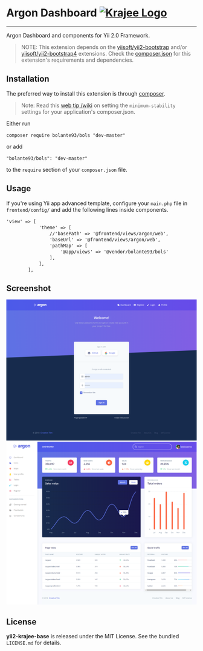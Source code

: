 <h1 align="left">
    Argon Dashboard
    <a href="http://demos.krajee.com" title="Krajee Demos" target="_blank">
        <img src="http://kartik-v.github.io/bootstrap-fileinput-samples/samples/krajee-logo-b.png" alt="Krajee Logo"/>
    </a>
</h1>
<hr>

Argon Dashboard and components for Yii 2.0 Framework.

> NOTE: This extension depends on the [yiisoft/yii2-bootstrap](https://github.com/yiisoft/yii2-bootstrap) and/or [yiisoft/yii2-bootstrap4](https://github.com/yiisoft/yii2-bootstrap4) extensions. Check the [composer.json](https://github.com/kartik-v/yii2-krajee-base/blob/master/composer.json) for this extension's requirements and dependencies. 

## Installation

The preferred way to install this extension is through [composer](http://getcomposer.org/download/).

> Note: Read this [web tip /wiki](http://webtips.krajee.com/setting-composer-minimum-stability-application/) on setting the `minimum-stability` settings for your application's composer.json.

Either run

```
composer require bolante93/bols "dev-master"
```

or add

```
"bolante93/bols": "dev-master"
```

to the ```require``` section of your `composer.json` file.


## Usage

If you're using Yii app advanced template, configure your <code>main.php</code> file in <code>frontend/config/</code> and add the following lines inside components.

```
'view' => [
	        'theme' => [
		        //'basePath' => '@frontend/views/argon/web',
		        'baseUrl' => '@frontend/views/argon/web',
		        'pathMap' => [
			        '@app/views' => '@vendor/bolante93/bols'
		        ],
	        ],
        ],
```

## Screenshot
<div class="row">
    <div class="col-lg-6">
        <img src="https://github.com/OionProjects/argon/blob/master/screenshots/login.png" alt="Argon Login"/>
    </div>
    <div class="col-lg-6">
        <img src="https://github.com/OionProjects/argon/blob/master/screenshots/index.png" alt="Argon Dashboard"/>
    </div>
</div>



## License

**yii2-krajee-base** is released under the MIT License. See the bundled `LICENSE.md` for details.
